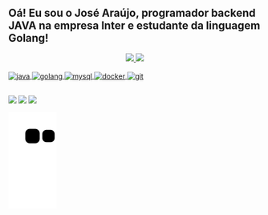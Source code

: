 ## Oá! Eu sou o José Araújo, programador backend JAVA na empresa Inter e estudante da linguagem Golang!
<div align="center">
  <a href="https://github.com/odanaraujo">
  <img height="180em" src="https://github-readme-stats.vercel.app/api?username=odanaraujo&show_icons=true&theme=dracula&include_all_commits=true&count_private=true"/>
  <img height="180em" src="https://github-readme-stats.vercel.app/api/top-langs/?username=odanaraujo&layout=compact&langs_count=7&theme=dracula"/>
</div>
<div style="display: inline_block"><br>
  <img align="center" alt="java" height="30" width="40" 
       src="https://raw.githubusercontent.com/jmnote/z-icons/master/svg/java.svg"> 
  <img align="center" alt="golang" height="30" width="40"
       src="https://raw.githubusercontent.com/rfyiamcool/golang_logo/3478773144ed1d8fe4081f205933752631529e9f/svg/golang_1.svg">  
  <img align="center" alt="mysql" height="30" width="40" 
       src="https://raw.githubusercontent.com/bwks/vendor-icons-svg/702f2ac88acc71759ce623bc5000a596195e9db3/mysql-logo.svg">
  <img align="center" alt="docker" height="30" width="40" 
       src="https://raw.githubusercontent.com/bwks/vendor-icons-svg/702f2ac88acc71759ce623bc5000a596195e9db3/docker-logo.svg">
  <img align="center" alt="git" height="30" width="40"
       src="https://raw.githubusercontent.com/bwks/vendor-icons-svg/702f2ac88acc71759ce623bc5000a596195e9db3/git.svg">
</div>
  
  ##
 
<div> 
  <a href="https://instagram.com/odanaraujoo" target="_blank"><img src="https://img.shields.io/badge/-Instagram-%23E4405F?style=for-the-badge&logo=instagram&logoColor=white" target="_blank"></a>  
  <a href = "mailto:dansa.rectech@gmail.com"><img src="https://img.shields.io/badge/-Gmail-%23333?style=for-the-badge&logo=gmail&logoColor=white" target="_blank"></a>
  <a href="https://www.linkedin.com/in/jose-aderivan" target="_blank"><img src="https://img.shields.io/badge/-LinkedIn-%230077B5?style=for-the-badge&logo=linkedin&logoColor=white" target="_blank"></a> 
 
  ![Snake animation](https://github.com/rafaballerini/rafaballerini/blob/output/github-contribution-grid-snake.svg)
 
</div>
